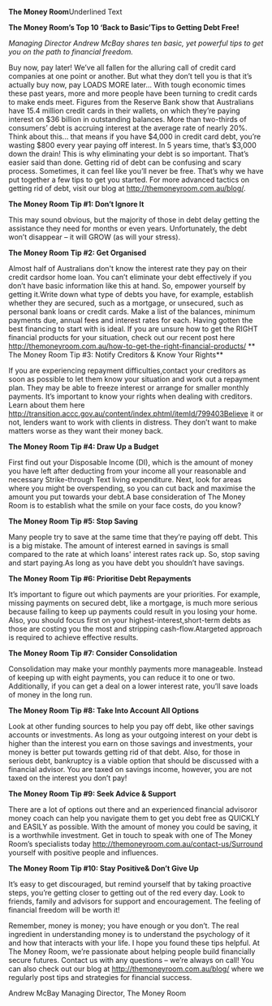 **The Money Room**<span class="underline">Underlined Text</span>

<span class="underline">**The Money Room’s Top 10 ‘Back to Basic’Tips to
Getting Debt Free\!**</span>

*Managing Director Andrew McBay shares ten basic, yet powerful tips to
get you on the path to financial freedom.*

Buy now, pay later\! We’ve all fallen for the alluring call of credit
card companies at one point or another. But what they don’t tell you is
that it’s actually buy now, pay LOADS MORE later... With tough economic
times these past years, more and more people have been turning to credit
cards to make ends meet. Figures from the Reserve Bank show that
Australians have 15.4 million credit cards in their wallets, on which
they’re paying interest on $36 billion in outstanding balances. More
than two-thirds of consumers’ debt is accruing interest at the average
rate of nearly 20%. Think about this... that means if you have $4,000 in
credit card debt, you’re wasting $800 every year paying off interest. In
5 years time, that’s $3,000 down the drain\! This is why eliminating
your debt is so important. That’s easier said than done. Getting rid of
debt can be confusing and scary process. Sometimes, it can feel like
you’ll never be free. That’s why we have put together a few tips to
get you started. For more advanced tactics on getting rid of debt, visit
our blog at <http://themoneyroom.com.au/blog/>.

**The Money Room Tip \#1: Don’t Ignore It**

This may sound obvious, but the majority of those in debt delay getting
the assistance they need for months or even years. Unfortunately, the
debt won’t disappear – it will GROW (as will your stress).

**The Money Room Tip \#2: Get Organised**

Almost half of Australians don't know the interest rate they pay on
their credit cardsor home loan. You can’t eliminate your debt
effectively if you don’t have basic information like this at hand. So,
empower yourself by getting it.Write down what type of debts you have,
for example, establish whether they are secured, such as a mortgage, or
unsecured, such as personal bank loans or credit cards. Make a list of
the balances, minimum payments due, annual fees and interest rates for
each. Having gotten the best financing to start with is ideal. If you
are unsure how to get the RIGHT financial products for your situation,
check out our recent post here
<http://themoneyroom.com.au/how-to-get-the-right-financial-products/> **
The Money Room Tip \#3: Notify Creditors & Know Your Rights**

If you are experiencing repayment difficulties,contact your creditors as
soon as possible to let them know your situation and work out a
repayment plan. They may be able to freeze interest or arrange for
smaller monthly payments. It’s important to know your rights when
dealing with creditors. Learn about them here
<http://transition.accc.gov.au/content/index.phtml/itemId/799403Believe>
it or not, lenders want to work with clients in distress. They don’t
want to make matters worse as they want their money back.

**The Money Room Tip \#4: Draw Up a Budget**

First find out your Disposable Income (DI), which is the amount of money
you have left after deducting from your income all your reasonable and
necessary Strike-through Text living expenditure. Next, look for areas
where you might be overspending, so you can cut back and maximise the
amount you put towards your debt.A base consideration of The Money Room
is to establish what the smile on your face costs, do you know?

**The Money Room Tip \#5: Stop Saving**

Many people try to save at the same time that they’re paying off debt.
This is a big mistake. The amount of interest earned in savings is small
compared to the rate at which loans' interest rates rack up. So, stop
saving and start paying.As long as you have debt you shouldn’t have
savings.

**The Money Room Tip \#6: Prioritise Debt Repayments**

It’s important to figure out which payments are your priorities. For
example, missing payments on secured debt, like a mortgage, is much more
serious because failing to keep up payments could result in you losing
your home. Also, you should focus first on your
highest-interest,short-term debts as those are costing you the most and
stripping cash-flow.Atargeted approach is required to achieve effective
results.

**The Money Room Tip \#7: Consider Consolidation**

Consolidation may make your monthly payments more manageable. Instead of
keeping up with eight payments, you can reduce it to one or two.
Additionally, if you can get a deal on a lower interest rate, you’ll
save loads of money in the long run.

**The Money Room Tip \#8: Take Into Account All Options**

Look at other funding sources to help you pay off debt, like other
savings accounts or investments. As long as your outgoing interest on
your debt is higher than the interest you earn on those savings and
investments, your money is better put towards getting rid of that debt.
Also, for those in serious debt, bankruptcy is a viable option that
should be discussed with a financial advisor. You are taxed on savings
income, however, you are not taxed on the interest you don’t pay\!

**The Money Room Tip \#9: Seek Advice & Support**

There are a lot of options out there and an experienced financial
advisoror money coach can help you navigate them to get you debt free as
QUICKLY and EASILY as possible. With the amount of money you could be
saving, it is a worthwhile investment. Get in touch to speak with one of
The Money Room’s specialists today
<http://themoneyroom.com.au/contact-us/Surround> yourself with positive
people and influences.

**The Money Room Tip \#10: Stay Positive& Don’t Give Up**

It’s easy to get discouraged, but remind yourself that by taking
proactive steps, you’re getting closer to getting out of the red every
day. Look to friends, family and advisors for support and encouragement.
The feeling of financial freedom will be worth it\!

Remember, money is money; you have enough or you don’t. The real
ingredient in understanding money is to understand the psychology of it
and how that interacts with your life. I hope you found these tips
helpful. At The Money Room, we’re passionate about helping people build
financially secure futures. Contact us with any questions – we’re always
on call\! You can also check out our blog at
<http://themoneyroom.com.au/blog/> where we regularly post tips and
strategies for financial success.

Andrew McBay Managing Director, The Money Room
